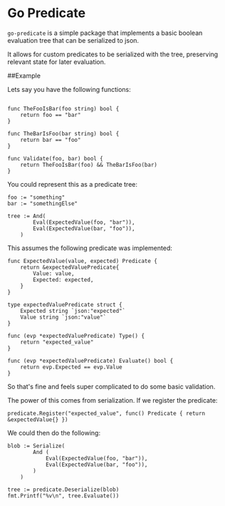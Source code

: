 Go Predicate
============

`go-predicate` is a simple package that implements a basic boolean evaluation tree that can be serialized to json.

It allows for custom predicates to be serialized with the tree, preserving relevant state for later evaluation.

##Example

Lets say you have the following functions:
```golang

func TheFooIsBar(foo string) bool {
    return foo == "bar"
}

func TheBarIsFoo(bar string) bool {
    return bar == "foo"
}

func Validate(foo, bar) bool {
    return TheFooIsBar(foo) && TheBarIsFoo(bar)
}

```

You could represent this as a predicate tree:

```golang
foo := "something"
bar := "somethingElse"

tree := And(
        Eval(ExpectedValue(foo, "bar")),
        Eval(ExpectedValue(bar, "foo")),
    )
```

This assumes the following predicate was implemented:

```golang
func ExpectedValue(value, expected) Predicate {
    return &expectedValuePredicate{
        Value: value,
        Expected: expected,
    }
}

type expectedValuePredicate struct {
    Expected string `json:"expected"`
    Value string `json:"value"`
}

func (evp *expectedValuePredicate) Type() {
    return "expected_value"
}

func (evp *expectedValuePredicate) Evaluate() bool {
    return evp.Expected == evp.Value
}
```

So that's fine and feels super complicated to do some basic validation.

The power of this comes from serialization. If we register the predicate:

```golang
predicate.Register("expected_value", func() Predicate { return &expectedValue{} })
```

We could then do the following:

```golang
blob := Serialize(
        And (
            Eval(ExpectedValue(foo, "bar")),
            Eval(ExpectedValue(bar, "foo")),
        )
    )

tree := predicate.Deserialize(blob)
fmt.Printf("%v\n", tree.Evaluate())
```